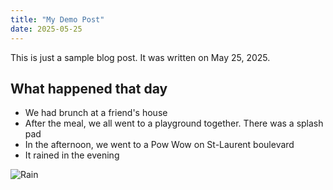 ```yaml
---
title: "My Demo Post"
date: 2025-05-25
---
```


This is just a sample blog post. It was written on May 25, 2025.

## What happened that day

- We had brunch at a friend's house
- After the meal, we all went to a playground together. There was a splash pad
- In the afternoon, we went to a Pow Wow on St-Laurent boulevard
- It rained in the evening

![Rain](/portfolio-test/images/rain.jpg)
